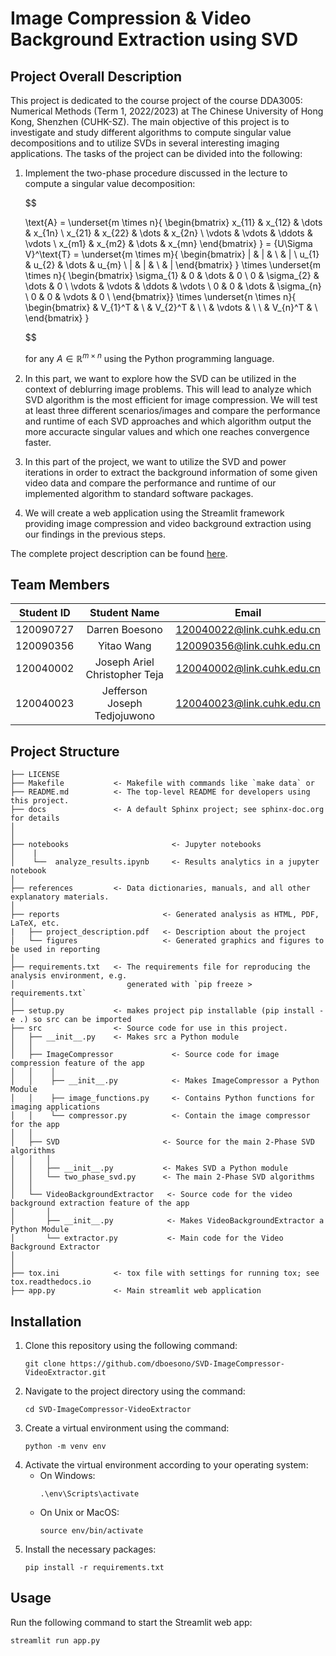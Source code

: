 Image Compression & Video Background Extraction using SVD
==============================


## Project Overall Description

This project is dedicated to the course project of the course DDA3005: Numerical Methods (Term 1, 2022/2023) at The Chinese University of Hong Kong, Shenzhen (CUHK-SZ). The main objective of this project is to investigate and study different algorithms to compute singular value decompositions and to utilize SVDs in several interesting imaging applications. The tasks of the project can be divided into the following:

1. Implement the two-phase procedure discussed in the lecture to compute a singular value decomposition:
   

   $$


   \text{A} = 
    \underset{m \times n}{
        \begin{bmatrix}
            x_{11} & x_{12} & \dots & x_{1n} \\
            x_{21} & x_{22} & \dots & x_{2n} \\
            \vdots & \vdots & \ddots & \vdots \\
            x_{m1} & x_{m2} & \dots & x_{mn}
        \end{bmatrix}
    }
    = {U\Sigma V}^\text{T} = 
    \underset{m \times m}{
        \begin{bmatrix}
            | & | & \ & | \\
            u_{1} & u_{2} & \dots & u_{m} \\
            | & | & \ & |
        \end{bmatrix}
    }
    \times
    \underset{m \times n}{
    \begin{bmatrix}
    \sigma_{1} & 0 & \dots & 0 \\
    0 & \sigma_{2} & \dots & 0 \\
    \vdots & \vdots & \ddots & \vdots \\
    0 & 0 & \dots & \sigma_{n} \\
    0 & 0 & \vdots & 0 \\
    \end{bmatrix}}
    \times
    \underset{n \times n}{
        \begin{bmatrix}
             & V_{1}^T &   \\
           & V_{2}^T &  \\
            \ & \vdots &  \ \\
             & V_{n}^T &  \\
        \end{bmatrix}
    }

    
   $$


   for any $A \in \mathbb{R}^{m \times n}$ using the Python programming language.

2. In this part, we want to explore how the SVD can be utilized in the context of deblurring image problems. This will lead to analyze which SVD algorithm is the most efficient for image compression. We will test at least three different scenarios/images and compare the performance and runtime of each SVD approaches and which algorithm output the more accuracte singular values and which one reaches convergence faster.
3. In this part of the project, we want to utilize the SVD and power iterations in order to extract the background information of some given video data and compare the performance and runtime of our implemented algorithm to standard software packages.
4. We will create a web application using the Streamlit framework providing image compression and video background extraction using our findings in the previous steps.

The complete project description can be found [here](./reports/project_description.pdf).


## Team Members

| Student ID | Student Name   | Email                        
| :----------: | :--------------: | :------------------------------: | 
| 120090727  | Darren Boesono        | 120040022@link.cuhk.edu.cn     | 
| 120090356  | Yitao Wang        |    120090356@link.cuhk.edu.cn  | 
| 120040002  | Joseph Ariel Christopher Teja          | 120040002@link.cuhk.edu.cn     | 
| 120040023  | Jefferson Joseph Tedjojuwono            | 120040023@link.cuhk.edu.cn     | 


Project Structure
------------

    ├── LICENSE
    ├── Makefile           <- Makefile with commands like `make data` or 
    ├── README.md          <- The top-level README for developers using this project.
    ├── docs               <- A default Sphinx project; see sphinx-doc.org for details
    │
    │
    ├── notebooks                       <- Jupyter notebooks
    │    |                
    │    └──  analyze_results.ipynb     <- Results analytics in a jupyter notebook          
    │
    ├── references         <- Data dictionaries, manuals, and all other explanatory materials.
    │
    ├── reports                       <- Generated analysis as HTML, PDF, LaTeX, etc.
    |   ├── project_description.pdf   <- Description about the project
    │   └── figures                   <- Generated graphics and figures to be used in reporting
    │
    ├── requirements.txt   <- The requirements file for reproducing the analysis environment, e.g.
    │                         generated with `pip freeze > requirements.txt`
    │
    ├── setup.py           <- makes project pip installable (pip install -e .) so src can be imported
    ├── src                <- Source code for use in this project.
    │   ├── __init__.py    <- Makes src a Python module
    │   │
    │   ├── ImageCompressor             <- Source code for image compression feature of the app
    │   │    │
    │   │    ├── __init__.py            <- Makes ImageCompressor a Python Module
    │   │    ├── image_functions.py     <- Contains Python functions for imaging applications
    │   │    └── compressor.py          <- Contain the image compressor for the app
    │   │
    │   ├── SVD                       <- Source for the main 2-Phase SVD algorithms
    │   │   │
    │   │   ├── __init__.py           <- Makes SVD a Python module
    │   │   └── two_phase_svd.py      <- The main 2-Phase SVD algorithms
    │   │
    │   └── VideoBackgroundExtractor   <- Source code for the video background extraction feature of the app
    │       │                 
    │       ├── __init__.py            <- Makes VideoBackgroundExtractor a Python Module
    │       └── extractor.py           <- Main code for the Video Background Extractor
    │   
    │
    ├── tox.ini            <- tox file with settings for running tox; see tox.readthedocs.io
    ├── app.py             <- Main streamlit web application



## Installation
1. Clone this repository using the following command:
   ```
   git clone https://github.com/dboesono/SVD-ImageCompressor-VideoExtractor.git
   ```
2. Navigate to the project directory using the command:
   ```
   cd SVD-ImageCompressor-VideoExtractor
   ```
3. Create a virtual environment using the command:
   ```
   python -m venv env
   ```
4. Activate the virtual environment according to your operating system:
   - On Windows:
        ```
        .\env\Scripts\activate
        ``` 
    - On Unix or MacOS:
        ```
        source env/bin/activate
        ``` 
5. Install the necessary packages:
   ```
   pip install -r requirements.txt
   ```


## Usage
Run the following command to start the Streamlit web app:
```
streamlit run app.py
```